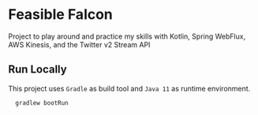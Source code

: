 # Feasible Falcon

Project to play around and practice my skills with Kotlin, Spring WebFlux, AWS Kinesis, and the Twitter v2 Stream API

## Run Locally

This project uses `Gradle` as build tool and `Java 11` as runtime environment.

```bash
  gradlew bootRun
```
